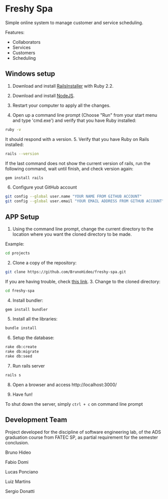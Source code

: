 Freshy Spa
==========

Simple online system to manage customer and service scheduling.

Features:

* Collaborators
* Services
* Customers
* Scheduling

## Windows setup

1. Download and install [RailsInstaller](http://railsinstaller.org/en) with Ruby 2.2.

2. Download and install [NodeJS](https://nodejs.org/en/).

3. Restart your computer to apply all the changes.

4. Open up a command line prompt (Choose "Run" from your start menu and type 'cmd.exe') and verify that you have Ruby installed:

  ```sh
  ruby -v
  ```
  It should respond with a version.
5. Verify that you have Ruby on Rails installed:

  ```sh
  rails --version
  ```
  If the last command does not show the current version of rails, run the following command, wait until finish, and check version again:

  ```sh
  gem install rails
  ```
6. Configure yout GitHub account

  ```sh
  git config --global user.name "YOUR NAME FROM GITHUB ACCOUNT"
  git config --global user.email "YOUR EMAIL ADDRESS FROM GITHUB ACCOUNT"
  ```

## APP Setup

1. Using the command line prompt, change the current directory to the location where you want the cloned directory to be made.

  Example:
  ```sh
  cd projects
  ```
2. Clone a copy of the repository:

  ```sh
  git clone https://github.com/BrunoHideo/freshy-spa.git
  ```
  If you are having trouble, check [this link](https://help.github.com/articles/cloning-a-repository/).
3. Change to the cloned directory:

  ```sh
  cd freshy-spa
  ```
4. Install bundler:

  ```sh
  gem install bundler
  ```
5. Install all the libraries:

  ```sh
  bundle install
  ```
6. Setup the database:

  ```sh
  rake db:create
  rake db:migrate
  rake db:seed
  ```
7. Run rails server

  ```sh
  rails s
  ```
8. Open a browser and access http://localhost:3000/

9. Have fun!

To shut down the server, simply `ctrl + c` on command line prompt

## Development Team

Project developed for the discipline of software engineering lab, of the ADS graduation course from FATEC SP, as partial requirement for the semester conclusion.

Bruno Hideo

Fabio Domi

Lucas Ponciano

Luiz Martins

Sergio Donatti
